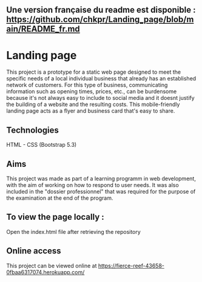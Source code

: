 ## Une version française du readme est disponible : https://github.com/chkpr/Landing_page/blob/main/README_fr.md

# Landing page

This project is a prototype for a static web page designed to meet the specific needs of a local individual business that already has an established network of customers. For this type of business, communicating information such as opening times, prices, etc., can be burdensome because it's not always easy to include to social media and it doesnt justify the building of a website and the resulting costs. This mobile-friendly landing page acts as a flyer and business card that's easy to share.

## Technologies

HTML - CSS (Bootstrap 5.3)

## Aims

This project was made as part of a learning programm in web development, with the aim of working on how to respond to user needs. It was also included in the "dossier professionnel" that was required for the purpose of the examination at the end of the program.

## To view the page locally :

Open the index.html file after retrieving the repository

## Online access

This project can be viewed online at https://fierce-reef-43658-0fbaa6317074.herokuapp.com/
